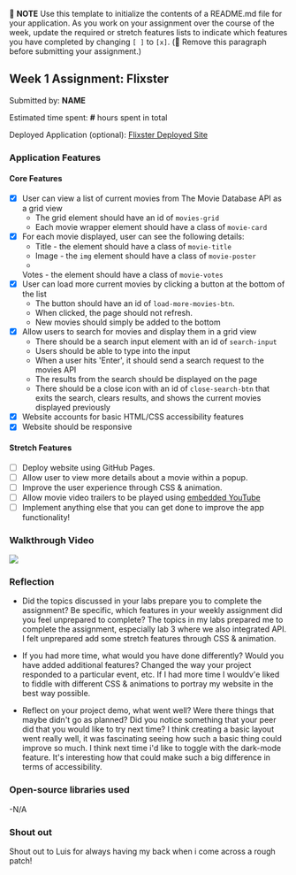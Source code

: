 📝 **NOTE** Use this template to initialize the contents of a README.md file for your application. As you work on your assignment over the course of the week, update the required or stretch features lists to indicate which features you have completed by changing `[ ]` to `[x]`. (🚫 Remove this paragraph before submitting your assignment.)

## Week 1 Assignment: Flixster

Submitted by: **NAME**

Estimated time spent: **#** hours spent in total

Deployed Application (optional): [Flixster Deployed Site](ADD_LINK_HERE)

### Application Features

#### Core Features

- [x] User can view a list of current movies from The Movie Database API as a grid view
  - The grid element should have an id of `movies-grid`
  - Each movie wrapper element should have a class of `movie-card`
- [x] For each movie displayed, user can see the following details:
  - Title - the element should have a class of `movie-title`
  - Image - the `img` element should have a class of `movie-poster`
  -
   Votes - the element should have a class of `movie-votes`
- [x] User can load more current movies by clicking a button at the bottom of the list
  - The button should have an id of `load-more-movies-btn`.
  - When clicked, the page should not refresh.
  - New movies should simply be added to the bottom
- [x] Allow users to search for movies and display them in a grid view
  - There should be a search input element with an id of `search-input`
  - Users should be able to type into the input
  - When a user hits 'Enter', it should send a search request to the movies API
  - The results from the search should be displayed on the page
  - There should be a close icon with an id of `close-search-btn` that exits the search, clears results, and shows the current movies displayed previously
- [x] Website accounts for basic HTML/CSS accessibility features
- [x] Website should be responsive

#### Stretch Features

- [ ] Deploy website using GitHub Pages.
- [ ] Allow user to view more details about a movie within a popup.
- [ ] Improve the user experience through CSS & animation.
- [ ] Allow movie video trailers to be played using [embedded YouTube](https://support.google.com/youtube/answer/171780?hl=en)
- [ ] Implement anything else that you can get done to improve the app functionality!

### Walkthrough Video

<a href="https://www.loom.com/share/4f8c061d6b404937bdfe1831fe61a2f3">
  
   <img style="max-width:300px;" src="https://cdn.loom.com/sessions/thumbnails/4f8c061d6b404937bdfe1831fe61a2f3-with-play.gif">
  </a>

### Reflection

- Did the topics discussed in your labs prepare you to complete the assignment? Be specific, which features in your weekly assignment did you feel unprepared to complete?
  The topics in my labs prepared me to complete the assignment, especially lab 3 where we also integrated API. I felt unprepared add some stretch features through CSS & animation.

- If you had more time, what would you have done differently? Would you have added additional features? Changed the way your project responded to a particular event, etc.
  If I had more time I wouldv'e liked to fiddle with different CSS & animations to portray my website in the best way possible.

- Reflect on your project demo, what went well? Were there things that maybe didn't go as planned? Did you notice something that your peer did that you would like to try next time?
  I think creating a basic layout went really well, it was fascinating seeing how such a basic thing could improve so much. I think next time i'd like to toggle with the dark-mode feature. It's interesting how that could make such a big difference in terms of accessibility.

### Open-source libraries used
-N/A 

### Shout out
Shout out to Luis for always having my back when i come across a rough patch!